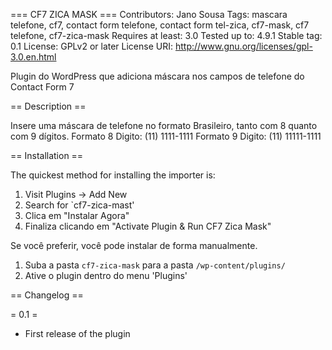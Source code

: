 === CF7 ZICA MASK ===
Contributors: Jano Sousa
Tags: mascara telefone, cf7, contact form telefone, contact form tel-zica, cf7-mask, cf7 telefone, cf7-zica-mask
Requires at least: 3.0
Tested up to: 4.9.1
Stable tag: 0.1
License: GPLv2 or later
License URI: http://www.gnu.org/licenses/gpl-3.0.en.html

Plugin do WordPress que adiciona máscara nos campos de telefone do Contact Form 7

== Description ==

Insere uma máscara de telefone no formato Brasileiro, tanto com 8 quanto com 9 dígitos.
Formato 8 Digito: (11) 1111-1111
Formato 9 Digito: (11) 11111-1111

== Installation ==

The quickest method for installing the importer is:

1. Visit Plugins -> Add New
1. Search for `cf7-zica-mast'
1. Clica em "Instalar Agora"
1. Finaliza clicando em "Activate Plugin & Run CF7 Zica Mask"

Se você preferir, você pode instalar de forma manualmente.

1. Suba a pasta `cf7-zica-mask` para a pasta `/wp-content/plugins/`
1. Ative o plugin dentro do menu 'Plugins'

== Changelog ==

= 0.1 =
* First release of the plugin
